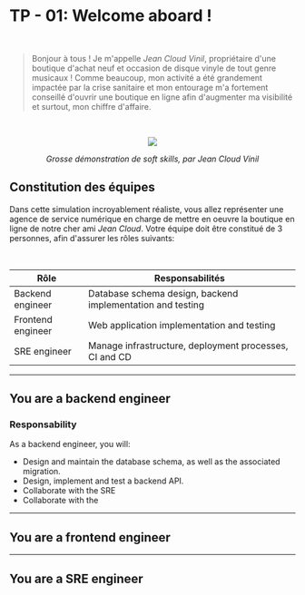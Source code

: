 # TP - 01: Welcome aboard !
<br>

> Bonjour à tous ! Je m'appelle _Jean Cloud Vinil_, propriétaire d'une boutique d'achat
> neuf et occasion de disque vinyle de tout genre musicaux ! Comme beaucoup, mon activité
> a été grandement impactée par la crise sanitaire et mon entourage m'a fortement conseillé
> d'ouvrir une boutique en ligne afin d'augmenter ma visibilité et surtout, mon chiffre
> d'affaire.

<br>

<p align="center">
    <img src="https://media4.giphy.com/media/z9lZMI5UDdI08/giphy.gif?cid=ecf05e47e5vqzwqu9sn3q84ho241j3dx1ltfww3yttnr85oh&rid=giphy.gif&ct=g">
</p>
<p align="center">
    <em>Grosse démonstration de soft skills, par Jean Cloud Vinil</em>
</p>

## Constitution des équipes

Dans cette simulation incroyablement réaliste, vous allez représenter une agence de service
numérique en charge de mettre en oeuvre la boutique en ligne de notre cher ami _Jean Cloud_.
Votre équipe doit être constitué de 3 personnes, afin d'assurer les rôles suivants:

<br>

| Rôle              | Responsabilités                                                     |
| ----------------- | ------------------------------------------------------------------- |
| Backend engineer  | Database schema design, backend implementation and testing          |
| Frontend engineer | Web application implementation and testing                          |
| SRE engineer      | Manage infrastructure, deployment processes, CI and CD              |



---

## You are a backend engineer

### Responsability

As a backend engineer, you will:

- Design and maintain the database schema, as well as the associated migration.
- Design, implement and test a backend API.
- Collaborate with the SRE
- Collaborate with the 

---

## You are a frontend engineer

---

## You are a SRE engineer